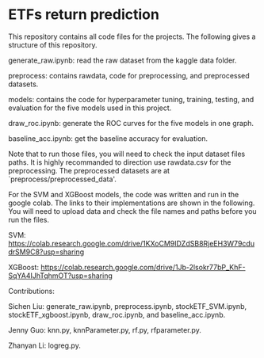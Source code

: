 # ETFs return prediction

This repository contains all code files for the projects. The following gives a structure of this repository.

generate_raw.ipynb: read the raw dataset from the kaggle data folder.

preprocess: contains rawdata, code for preprocessing, and preprocessed datasets.

models: contains the code for hyperparameter tuning, training, testing, and evaluation for the five models used in this project.

draw_roc.ipynb: generate the ROC curves for the five models in one graph.

baseline_acc.ipynb: get the baseline accuracy for evaluation.

Note that to run those files, you will need to check the input dataset files paths. It is highly recommanded to direction use rawdata.csv for the preprocessing. The preprocessed datasets are at `preprocess/preprocessed_data'.


For the SVM and XGBoost models, the code was written and run in the google colab. The links to their implementations are shown in the following. You will need to upload data and check the file names and paths before you run the files.

SVM: https://colab.research.google.com/drive/1KXoCM9IDZdSB8RjeEH3W79cdudrSM9C8?usp=sharing

XGBoost: https://colab.research.google.com/drive/1Jb-2lsokr77bP_KhF-SqYA4IJhTqhmOT?usp=sharing


Contributions:

Sichen Liu: generate_raw.ipynb, preprocess.ipynb, stockETF_SVM.ipynb, stockETF_xgboost.ipynb, draw_roc.ipynb, and baseline_acc.ipynb.

Jenny Guo: knn.py, knnParameter.py, rf.py, rfparameter.py.

Zhanyan Li: logreg.py.
